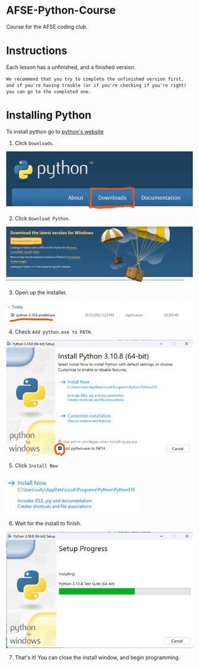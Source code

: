 # AFSE-Python-Course
Course for the AFSE coding club.

# Instructions

Each lesson has a unfinished, and a finished version. 

``We recommend that you try to complete the unfinished version first, and if you're having trouble (or if you're checking if you're right) you can go to the completed one.``

# Installing Python

To install python go to [python's website](https://python.org)
1. Click ``Downloads``.
    
![Download button highlighted](ReadMeImg/DownloadButtonHighlighted.png)

2. Click ``Download Python``. 

![Download python button highlighted](ReadMeImg/DownloadPythonButtonHighlighted.png)

3. Open up the installer. 

![File Highlighted](ReadMeImg/FileHighlighted.png)

4. Check ``Add python.exe to PATH``. 

![File Check-Box Highlighted](ReadMeImg/FileCheckBoxHighlighted.png)

5. Click ``Install Now`` 

![Install Now Button](ReadMeImg/InstallNowButton.png)

6. Wait for the install to finish. 

![Setup Waiting](ReadMeImg/SetupWaiting.png)

7. That's it! You can close the install window, and begin programming.